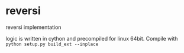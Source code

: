 # reversi
reversi implementation

logic is written in cython and precompiled for linux 64bit. Compile with `python setup.py build_ext --inplace`

